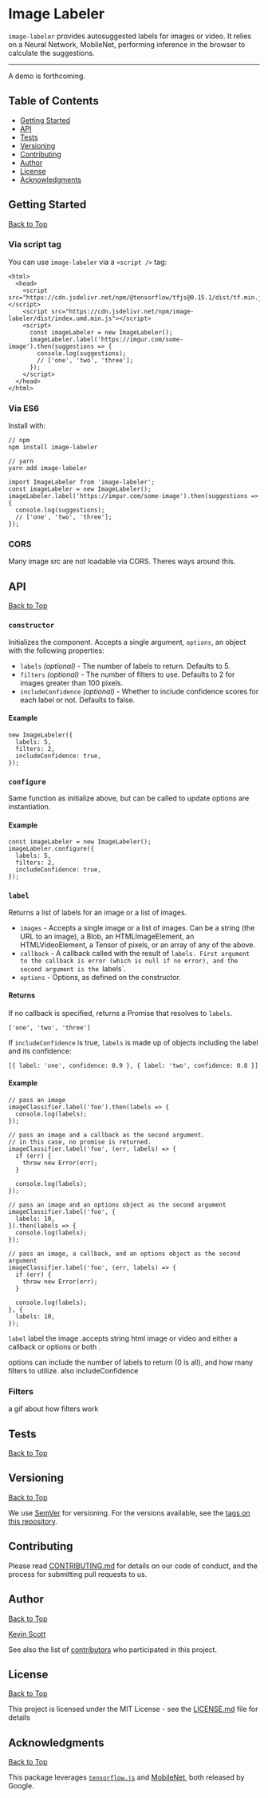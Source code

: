 # Image Labeler

`image-labeler` provides autosuggested labels for images or video. It relies on a Neural Network, MobileNet, performing inference in the browser to calculate the suggestions.

---

A demo is forthcoming.

## Table of Contents

* [Getting Started](#getting-started)
* [API](#api)
* [Tests](#test)
* [Versioning](#versioning)
* [Contributing](#contributing)
* [Author](#author)
* [License](#license)
* [Acknowledgments](#acknowledgments)

## Getting Started

<a href="#table-of-contents">Back to Top</a>

### Via script tag

You can use `image-labeler` via a `<script />` tag:

```
<html>
  <head>
    <script src="https://cdn.jsdelivr.net/npm/@tensorflow/tfjs@0.15.1/dist/tf.min.js"></script>
    <script src="https://cdn.jsdelivr.net/npm/image-labeler/dist/index.umd.min.js"></script>
    <script>
      const imageLabeler = new ImageLabeler();
      imageLabeler.label('https://imgur.com/some-image').then(suggestions => {
        console.log(suggestions);
        // ['one', 'two', 'three'];
      });
    </script>
  </head>
</html>
```

### Via ES6

Install with:

```
// npm
npm install image-labeler

// yarn
yarn add image-labeler
```

```
import ImageLabeler from 'image-labeler';
const imageLabeler = new ImageLabeler();
imageLabeler.label('https://imgur.com/some-image').then(suggestions => {
  console.log(suggestions);
  // ['one', 'two', 'three'];
});
```

### CORS

Many image src are not loadable via CORS. Theres ways around this.

## API

<a href="#table-of-contents">Back to Top</a>

### `constructor`

Initializes the component. Accepts a single argument, `options`, an object with the following properties:

* `labels` _(optional)_ - The number of labels to return. Defaults to 5.
* `filters` _(optional)_ - The number of filters to use. Defaults to 2 for images greater than 100 pixels.
* `includeConfidence` _(optional)_ - Whether to include confidence scores for each label or not. Defaults to false.

#### Example

```
new ImageLabeler({
  labels: 5,
  filters: 2,
  includeConfidence: true,
});
```

### `configure`

Same function as initialize above, but can be called to update options are instantiation.

#### Example

```
const imageLabeler = new ImageLabeler();
imageLabeler.configure({
  labels: 5,
  filters: 2,
  includeConfidence: true,
});
```

### `label`

Returns a list of labels for an image or a list of images.

* `images` - Accepts a single image or a list of images. Can be a string (the URL to an image), a Blob, an HTMLImageElement, an HTMLVideoElement, a Tensor of pixels, or an array of any of the above.
* `callback` - A callback called with the result of `labels. First argument to the callback is error (which is null if no error), and the second argument is the `labels`.
* `options` - Options, as defined on the constructor.

#### Returns

If no callback is specified, returns a Promise that resolves to `labels`.

```
['one', 'two', 'three']
```

If `includeConfidence` is true, `labels` is made up of objects including the label and its confidence:

```
[{ label: 'one', confidence: 0.9 }, { label: 'two', confidence: 0.8 }]
```

#### Example

```
// pass an image
imageClassifier.label('foo').then(labels => {
  console.log(labels);
});

// pass an image and a callback as the second argument.
// in this case, no promise is returned.
imageClassifier.label('foo', (err, labels) => {
  if (err) {
    throw new Error(err);
  }

  console.log(labels);
});

// pass an image and an options object as the second argument
imageClassifier.label('foo', {
  labels: 10,
}).then(labels => {
  console.log(labels);
});

// pass an image, a callback, and an options object as the second argument
imageClassifier.label('foo', (err, labels) => {
  if (err) {
    throw new Error(err);
  }

  console.log(labels);
}, {
  labels: 10,
});
```



`label` label the image .accepts string html image or video and either a callback or options or both .

options can include the number of labels to return (0 is all), and how many filters to utilize. also includeConfidence

### Filters

a gif about how filters work

## Tests

<a href="#table-of-contents">Back to Top</a>

## Versioning

<a href="#table-of-contents">Back to Top</a>

We use [SemVer](http://semver.org/) for versioning. For the versions available, see the [tags on this repository](https://github.com/thekevinscott/image-labeler/tags). 

## Contributing

Please read [CONTRIBUTING.md](CONTRIBUTING.md) for details on our code of conduct, and the process for submitting pull requests to us.

## Author

<a href="#table-of-contents">Back to Top</a>

[Kevin Scott](https://thekevinscott.com)

See also the list of [contributors](https://github.com/thekevinscott/image-labeler/contributors) who participated in this project.

## License

<a href="#table-of-contents">Back to Top</a>

This project is licensed under the MIT License - see the [LICENSE.md](LICENSE.md) file for details

## Acknowledgments

<a href="#table-of-contents">Back to Top</a>

This package leverages [`tensorflow.js`](https://js.tensorflow.org) and [MobileNet](https://arxiv.org/abs/1704.04861), both released by Google.
